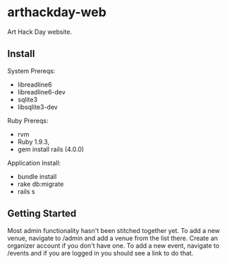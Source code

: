 arthackday-web
==============

Art Hack Day website.

Install
-------
System Prereqs:

* libreadline6
* libreadline6-dev
* sqlite3
* libsqlite3-dev

Ruby Prereqs: 
* rvm
* Ruby 1.9.3, 
* gem install rails (4.0.0)

Application Install:
* bundle install
* rake db:migrate
* rails s

Getting Started
---------------
Most admin functionality hasn't been stitched together yet. To add a new venue, navigate to /admin and add a venue from the list there. Create an organizer account if you don't have one. To add a new event, navigate to /events and if you are logged in you should see a link to do that.

